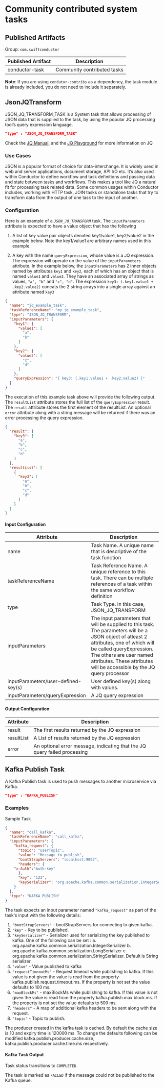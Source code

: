 # Community contributed system tasks

## Published Artifacts

Group: `com.swiftconductor`

| Published Artifact | Description |
| ----------- | ----------- | 
| conductor-task | Community contributed tasks  |

**Note**: If you are using `condutor-contribs` as a dependency, the task module is already included, you do not need to include it separately.

## JsonJQTransform
JSON_JQ_TRANSFORM_TASK is a System task that allows processing of JSON data that is supplied to the task, by using the
popular JQ processing tool’s query expression language.


```json
"type" : "JSON_JQ_TRANSFORM_TASK"
```
Check the [JQ Manual](https://stedolan.github.io/jq/manual/v1.5/), and the
[JQ Playground](https://jqplay.org/) for more information on JQ

### Use Cases

JSON is a popular format of choice for data-interchange. It is widely used in web and server applications, document
storage, API I/O etc. It’s also used within Conductor to define workflow and task definitions and passing data and state
between tasks and workflows. This makes a tool like JQ a natural fit for processing task related data. Some common
usages within Conductor includes, working with HTTP task, JOIN tasks or standalone tasks that try to transform data from
the output of one task to the input of another.

### Configuration

Here is an example of a _`JSON_JQ_TRANSFORM`_ task. The `inputParameters` attribute is expected to have a value object
that has the following

1. A list of key value pair objects denoted key1/value1, key2/value2 in the example below. Note the key1/value1 are
   arbitrary names used in this example.

2. A key with the name `queryExpression`, whose value is a JQ expression. The expression will operate on the value of
   the `inputParameters` attribute. In the example below, the `inputParameters` has 2 inner objects named by attributes
   `key1` and `key2`, each of which has an object that is named `value1` and `value2`. They have an associated array of
   strings as values, `"a", "b"` and `"c", "d"`. The expression `key3: (.key1.value1 + .key2.value2)` concats the 2
   string arrays into a single array against an attribute named `key3`

```json
{
  "name": "jq_example_task",
  "taskReferenceName": "my_jq_example_task",
  "type": "JSON_JQ_TRANSFORM",
  "inputParameters": {
    "key1": {
      "value1": [
        "a",
        "b"
      ]
    },
    "key2": {
      "value2": [
        "c",
        "d"
      ]
    },
    "queryExpression": "{ key3: (.key1.value1 + .key2.value2) }"
  }
}
```

The execution of this example task above will provide the following output. The `resultList` attribute stores the full
list of the `queryExpression` result. The `result` attribute stores the first element of the resultList. An
optional `error`
attribute along with a string message will be returned if there was an error processing the query expression.

```json
{
  "result": {
    "key3": [
      "a",
      "b",
      "c",
      "d"
    ]
  },
  "resultList": [
    {
      "key3": [
        "a",
        "b",
        "c",
        "d"
      ]
    }
  ]
}
```

#### Input Configuration

| Attribute      | Description |
| ----------- | ----------- |
| name      | Task Name. A unique name that is descriptive of the task function      |
| taskReferenceName   | Task Reference Name. A unique reference to this task. There can be multiple references of a task within the same workflow definition        |
| type   | Task Type. In this case, JSON_JQ_TRANSFORM        |
| inputParameters   | The input parameters that will be supplied to this task. The parameters will be a JSON object of atleast 2 attributes, one of which will be called queryExpression. The others are user named attributes. These attributes will be accessible by the JQ query processor        |
| inputParameters/user-defined-key(s)   | User defined key(s) along with values.          |
| inputParameters/queryExpression   | A JQ query expression        |

#### Output Configuration

| Attribute      | Description |
| ----------- | ----------- |
| result   | The first results returned by the JQ expression     |
| resultList   | A List of results returned by the JQ expression        |
| error | An optional error message, indicating that the JQ query failed processing |


## Kafka Publish Task
A Kafka Publish task is used to push messages to another microservice via Kafka.

```json
"type" : "KAFKA_PUBLISH"
```

### Examples

Sample Task

```json
{
  "name": "call_kafka",
  "taskReferenceName": "call_kafka",
  "inputParameters": {
    "kafka_request": {
      "topic": "userTopic",
      "value": "Message to publish",
      "bootStrapServers": "localhost:9092",
      "headers": {
    "x-Auth":"Auth-key"    
      },
      "key": "123",
      "keySerializer": "org.apache.kafka.common.serialization.IntegerSerializer"
    }
  },
  "type": "KAFKA_PUBLISH"
}
```

The task expects an input parameter named `"kafka_request"` as part
of the task's input with the following details:

1. `"bootStrapServers"` - bootStrapServers for connecting to given kafka.
2. `"key"` - Key to be published.
3. `"keySerializer"` - Serializer used for serializing the key published to kafka.
   One of the following can be set :
   a. org.apache.kafka.common.serialization.IntegerSerializer
   b. org.apache.kafka.common.serialization.LongSerializer
   c. org.apache.kafka.common.serialization.StringSerializer.
   Default is String serializer.
4. `"value"` - Value published to kafka
5. `"requestTimeoutMs"` - Request timeout while publishing to kafka.
   If this value is not given the value is read from the property
   kafka.publish.request.timeout.ms. If the property is not set the value
   defaults to 100 ms.
6. `"maxBlockMs"` - maxBlockMs while publishing to kafka. If this value is
   not given the value is read from the property kafka.publish.max.block.ms.
   If the property is not set the value defaults to 500 ms.
7. `"headers"` - A map of additional kafka headers to be sent along with
   the request.
8. `"topic"` - Topic to publish.

The producer created in the kafka task is cached. By default
the cache size is 10 and expiry time is 120000 ms. To change the
defaults following can be modified
kafka.publish.producer.cache.size,
kafka.publish.producer.cache.time.ms respectively.

#### Kafka Task Output

Task status transitions to `COMPLETED`.

The task is marked as `FAILED` if the message could not be published to
the Kafka queue.